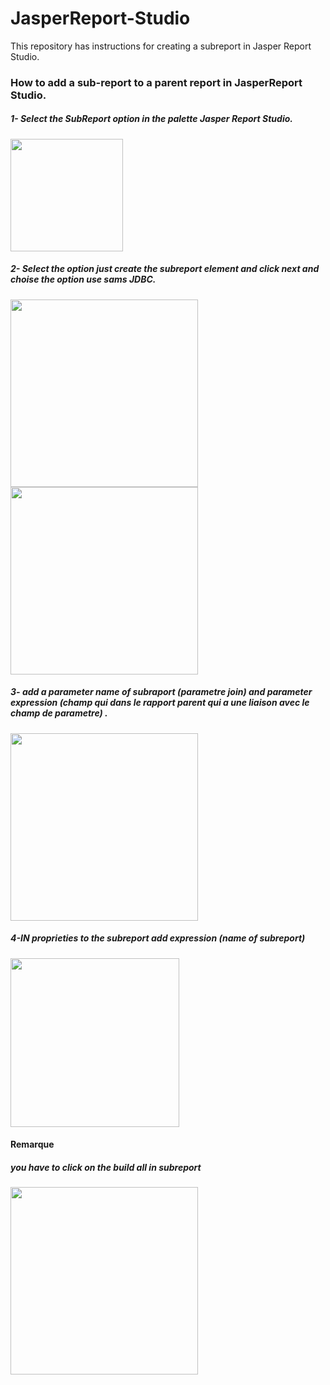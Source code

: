 # JasperReport-Studio
This repository has instructions for creating a subreport in Jasper Report Studio.
<h3>How to add a sub-report to a parent report in JasperReport Studio.</h3>
<h5>1- Select the SubReport option in the palette Jasper Report Studio.</h5>

<img src="https://github.com/user-attachments/assets/42b61fed-6f6a-4618-a7bd-c6a61f2d0f89" width="180" />

<h5>2- Select the option just create the subreport element and click next and choise the option use sams JDBC.</h5>

<img src="https://github.com/user-attachments/assets/945f3500-ca3e-4c2b-b6ba-a96b4afda758" width="300" />

<img src="https://github.com/user-attachments/assets/d6077ab6-6101-47e8-a766-bae810a5e338" width="300" />
<h5>3- add a parameter name of subraport (parametre join) and parameter expression (champ qui dans le rapport parent qui a une liaison avec le champ de parametre) .</h5>
<img src="https://github.com/user-attachments/assets/6f333bba-0def-4d00-a26c-2991cb9b66ce" width="300" />
<h5>4-IN proprieties to the subreport add expression (name of subreport)</h5>
<img src="https://github.com/user-attachments/assets/f08d68a0-e987-4e83-b244-7daa59c59cb0" width="270" />
<h4> Remarque </h4>
<h5>you have to click on the build all in subreport</h5>
<img src="https://github.com/user-attachments/assets/5b0aa1b8-53bb-485e-9d95-06cc8c93b17f" width="300" />
